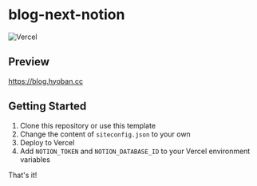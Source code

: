 # blog-next-notion

![Vercel](https://vercelbadge.vercel.app/api/hyoban/blog-next-notion)

## Preview

https://blog.hyoban.cc

## Getting Started

1. Clone this repository or use this template
2. Change the content of `siteconfig.json` to your own
3. Deploy to Vercel
4. Add `NOTION_TOKEN` and `NOTION_DATABASE_ID` to your Vercel environment variables

That's it!
